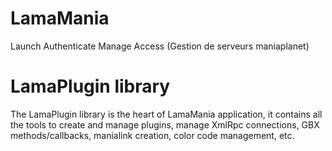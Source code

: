 # LamaMania
Launch Authenticate Manage Access (Gestion de serveurs maniaplanet)

# LamaPlugin library
The LamaPlugin library is the heart of LamaMania application, it contains all the tools to create and manage plugins, manage XmlRpc connections, GBX methods/callbacks, manialink creation, color code management, etc.

